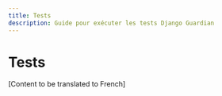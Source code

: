 ```yaml
---
title: Tests
description: Guide pour exécuter les tests Django Guardian
---
```


# Tests

[Content to be translated to French]

<!-- This page content will be translated from the main English develop/testing.md -->
